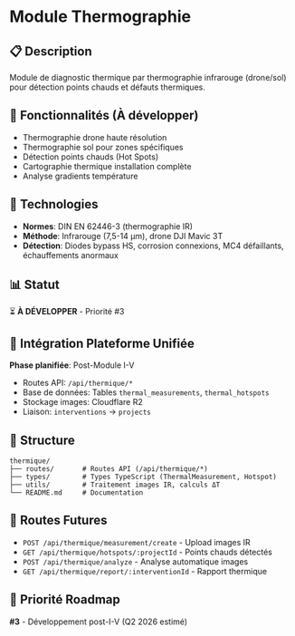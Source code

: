 # Module Thermographie

## 📋 Description
Module de diagnostic thermique par thermographie infrarouge (drone/sol) pour détection points chauds et défauts thermiques.

## 🎯 Fonctionnalités (À développer)
- Thermographie drone haute résolution
- Thermographie sol pour zones spécifiques
- Détection points chauds (Hot Spots)
- Cartographie thermique installation complète
- Analyse gradients température

## 🔧 Technologies
- **Normes**: DIN EN 62446-3 (thermographie IR)
- **Méthode**: Infrarouge (7,5-14 µm), drone DJI Mavic 3T
- **Détection**: Diodes bypass HS, corrosion connexions, MC4 défaillants, échauffements anormaux

## 📊 Statut
⏳ **À DÉVELOPPER** - Priorité #3

## 🚀 Intégration Plateforme Unifiée
**Phase planifiée**: Post-Module I-V
- Routes API: `/api/thermique/*`
- Base de données: Tables `thermal_measurements`, `thermal_hotspots`
- Stockage images: Cloudflare R2
- Liaison: `interventions` → `projects`

## 📁 Structure
```
thermique/
├── routes/       # Routes API (/api/thermique/*)
├── types/        # Types TypeScript (ThermalMeasurement, Hotspot)
├── utils/        # Traitement images IR, calculs ΔT
└── README.md     # Documentation
```

## 🔗 Routes Futures
- `POST /api/thermique/measurement/create` - Upload images IR
- `GET /api/thermique/hotspots/:projectId` - Points chauds détectés
- `POST /api/thermique/analyze` - Analyse automatique images
- `GET /api/thermique/report/:interventionId` - Rapport thermique

## 📝 Priorité Roadmap
**#3** - Développement post-I-V (Q2 2026 estimé)
